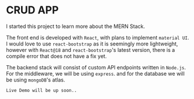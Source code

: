 # CRUD APP

I started this project to learn more about the MERN Stack.

The front end is developed with `React`, with plans to implement `material UI`.
I would love to use `react-bootstrap` as it is seemingly more lightweight, however with `React@18` and `react-bootstrap`'s
latest version, there is a compile error that does not have a fix yet.

The backend stack will consist of custom API endpoints written in `Node.js`.
For the middleware, we will be using `express`.
and for the database we will be using `mongoDB`'s atlas.

`Live Demo will be up soon..`
